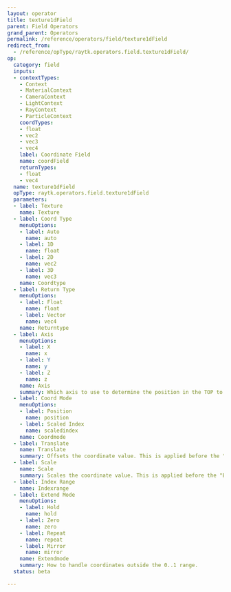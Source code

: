 ```yaml
---
layout: operator
title: texture1dField
parent: Field Operators
grand_parent: Operators
permalink: /reference/operators/field/texture1dField
redirect_from:
  - /reference/opType/raytk.operators.field.texture1dField/
op:
  category: field
  inputs:
  - contextTypes:
    - Context
    - MaterialContext
    - CameraContext
    - LightContext
    - RayContext
    - ParticleContext
    coordTypes:
    - float
    - vec2
    - vec3
    - vec4
    label: Coordinate Field
    name: coordField
    returnTypes:
    - float
    - vec4
  name: texture1dField
  opType: raytk.operators.field.texture1dField
  parameters:
  - label: Texture
    name: Texture
  - label: Coord Type
    menuOptions:
    - label: Auto
      name: auto
    - label: 1D
      name: float
    - label: 2D
      name: vec2
    - label: 3D
      name: vec3
    name: Coordtype
  - label: Return Type
    menuOptions:
    - label: Float
      name: float
    - label: Vector
      name: vec4
    name: Returntype
  - label: Axis
    menuOptions:
    - label: X
      name: x
    - label: Y
      name: y
    - label: Z
      name: z
    name: Axis
    summary: Which axis to use to determine the position in the TOP to use.
  - label: Coord Mode
    menuOptions:
    - label: Position
      name: position
    - label: Scaled Index
      name: scaledindex
    name: Coordmode
  - label: Translate
    name: Translate
    summary: Offsets the coordinate value. This is applied before the "Extend Mode".
  - label: Scale
    name: Scale
    summary: Scales the coordinate value. This is applied before the "Extend Mode".
  - label: Index Range
    name: Indexrange
  - label: Extend Mode
    menuOptions:
    - label: Hold
      name: hold
    - label: Zero
      name: zero
    - label: Repeat
      name: repeat
    - label: Mirror
      name: mirror
    name: Extendmode
    summary: How to handle coordinates outside the 0..1 range.
  status: beta

---
```

